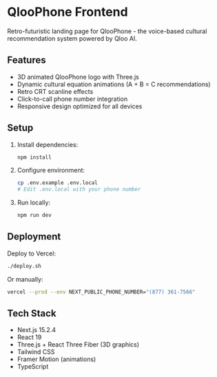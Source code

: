 # QlooPhone Frontend

Retro-futuristic landing page for QlooPhone - the voice-based cultural recommendation system powered by Qloo AI.

## Features

- 3D animated QlooPhone logo with Three.js
- Dynamic cultural equation animations (A + B = C recommendations)
- Retro CRT scanline effects
- Click-to-call phone number integration
- Responsive design optimized for all devices

## Setup

1. Install dependencies:
   ```bash
   npm install
   ```

2. Configure environment:
   ```bash
   cp .env.example .env.local
   # Edit .env.local with your phone number
   ```

3. Run locally:
   ```bash
   npm run dev
   ```

## Deployment

Deploy to Vercel:
```bash
./deploy.sh
```

Or manually:
```bash
vercel --prod --env NEXT_PUBLIC_PHONE_NUMBER="(877) 361-7566"
```

## Tech Stack

- Next.js 15.2.4
- React 19
- Three.js + React Three Fiber (3D graphics)
- Tailwind CSS
- Framer Motion (animations)
- TypeScript